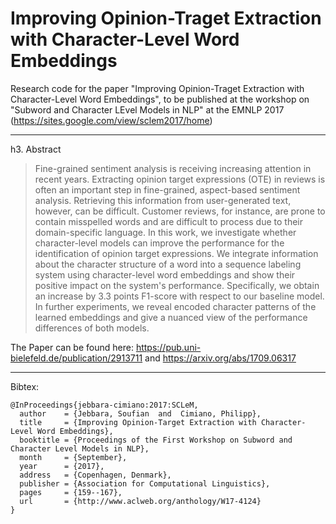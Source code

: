 # Improving Opinion-Traget Extraction with Character-Level Word Embeddings

Research code for the paper "Improving Opinion-Traget Extraction with Character-Level Word Embeddings", to be published at the workshop on "Subword and Character LEvel Models in NLP" at the EMNLP 2017 (https://sites.google.com/view/sclem2017/home)

---

h3. Abstract
> Fine-grained sentiment analysis is receiving increasing attention in recent
years. Extracting opinion target expressions (OTE) in reviews is often an important
step in fine-grained, aspect-based sentiment analysis. Retrieving this information from user-generated text, however, can be
difficult. Customer reviews, for instance, are prone to contain misspelled words and are
difficult to process due to their domain-specific language.
> In this work, we investigate whether character-level models can improve the
performance for the identification of opinion target expressions. We integrate information about the character structure of a word into a
sequence labeling system using character-level word embeddings and show their positive impact on the system's performance. Specifically, we obtain an increase by 3.3 points F1-score with respect to our
baseline model. In further experiments, we reveal encoded character patterns of the learned embeddings and give a nuanced view of the performance differences of both models.


The Paper can be found here:
<https://pub.uni-bielefeld.de/publication/2913711>
and
<https://arxiv.org/abs/1709.06317>

---

Bibtex:
```
@InProceedings{jebbara-cimiano:2017:SCLeM,
  author    = {Jebbara, Soufian  and  Cimiano, Philipp},
  title     = {Improving Opinion-Target Extraction with Character-Level Word Embeddings},
  booktitle = {Proceedings of the First Workshop on Subword and Character Level Models in NLP},
  month     = {September},
  year      = {2017},
  address   = {Copenhagen, Denmark},
  publisher = {Association for Computational Linguistics},
  pages     = {159--167},
  url       = {http://www.aclweb.org/anthology/W17-4124}
}

```


